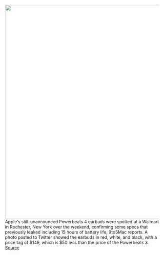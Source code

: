 <img src='https://cdn.vox-cdn.com/thumbor/LkqEvh5CCPCFzrm7mofPcYUDsvk=/0x0:1080x720/1200x800/filters:focal(454x274:626x446)/cdn.vox-cdn.com/uploads/chorus_image/image/66503202/Apple_Powerbeats_4_1583747343_0_10.0.jpg' width='700px' /><br/>
Apple's still-unannounced Powerbeats 4 earbuds were spotted at a Walmart in Rochester, New York over the weekend, confirming some specs that previously leaked including 15 hours of battery life, 9to5Mac reports. A photo posted to Twitter showed the earbuds in red, white, and black, with a price tag of $149, which is $50 less than the price of the Powerbeats 3.
<a href='https://www.theverge.com/2020/3/15/21180379/apple-powerbeats-4-earbuds-leaked-walmart'> Source <a/>